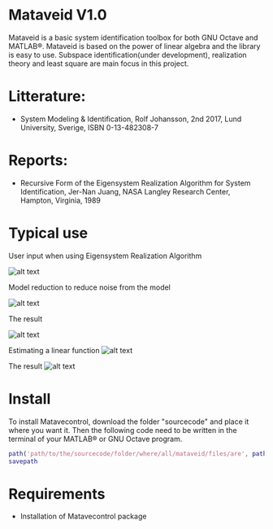 # Mataveid V1.0
Mataveid is a basic system identification toolbox for both GNU Octave and MATLAB®. Mataveid is based on the power of linear algebra and the library is easy to use. Subspace identification(under development), realization theory and least square are main focus in this project.

# Litterature: 
* System Modeling & Identification, Rolf Johansson, 2nd 2017, Lund University, Sverige, ISBN 0-13-482308-7

# Reports:
* Recursive Form of the Eigensystem Realization Algorithm for System Identification, Jer-Nan Juang, NASA Langley Research Center, Hampton, Virginia, 1989


# Typical use

User input when using Eigensystem Realization Algorithm

![alt text](https://github.com/DanielMartensson/mataveid/blob/master/pictures/Sk%C3%A4rmbild%20fr%C3%A5n%202017-12-04%2019-41-18.png)

Model reduction to reduce noise from the model

![alt text](https://github.com/DanielMartensson/mataveid/blob/master/pictures/Sk%C3%A4rmbild%20fr%C3%A5n%202017-12-04%2019-20-27.png)

The result

![alt text](https://github.com/DanielMartensson/mataveid/blob/master/pictures/Sk%C3%A4rmbild%20fr%C3%A5n%202017-12-04%2019-36-13.png)

Estimating a linear function
![alt text](https://github.com/DanielMartensson/mataveid/blob/master/pictures/Sk%C3%A4rmbild%20fr%C3%A5n%202017-12-04%2019-48-02.png)

The result
![alt text](https://github.com/DanielMartensson/mataveid/blob/master/pictures/Sk%C3%A4rmbild%20fr%C3%A5n%202017-12-04%2019-50-03.png)

# Install
To install Matavecontrol, download the folder "sourcecode" and place it where you want it. Then the following code need to be written in the terminal of your MATLAB® or GNU Octave program.

```matlab
path('path/to/the/sourcecode/folder/where/all/mataveid/files/are', path)
savepath
```

# Requirements 
* Installation of Matavecontrol package

